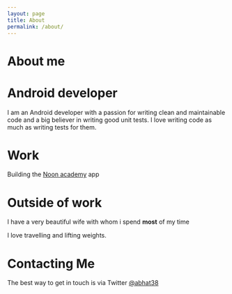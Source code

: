 ```yaml
---
layout: page
title: About
permalink: /about/
---
```


# **About me**

# **Android developer**
I am an Android developer with a passion for writing clean and maintainable code and a big believer in writing good unit tests. I love writing code as much as writing tests for them.


# **Work**
Building the [Noon academy](https://play.google.com/store/apps/details?id=com.noonEdu.k12App&hl=en_IN) app


# **Outside of work**
I have a very beautiful wife with whom i spend **most** of my time

I love travelling and lifting weights.


# **Contacting Me**
The best way to get in touch is via Twitter [@abhat38](https://twitter.com/abhat38)


